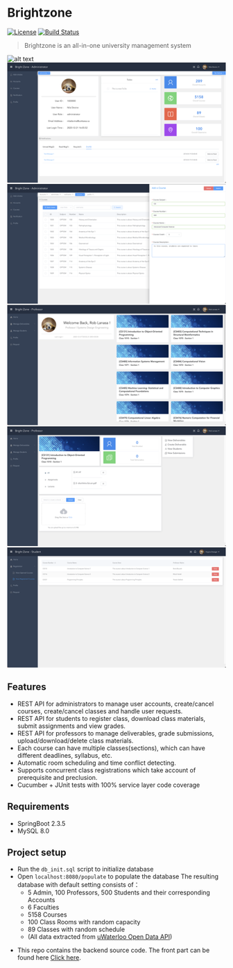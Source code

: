 # Brightzone
[![License](https://img.shields.io/badge/license-MIT-green)](http://badges.mit-license.org)
[![Build Status](https://travis-ci.org/wallabag/android-app.svg?branch=master)](https://travis-ci.org/wallabag/android-app)
> Brightzone is an all-in-one university management system

![alt text](src/main/resources/repo/login1.png)
![alt text](src/main/resources/repo/admin1.png)
![alt text](src/main/resources/repo/admin2.png)
![alt text](src/main/resources/repo/professor1.png)
![alt text](src/main/resources/repo/professor2.png)
![alt text](src/main/resources/repo/student1.png)

## Features
- REST API for administrators to manage user accounts, create/cancel courses, create/cancel classes and handle user requests.
- REST API for students to register class, download class materials, submit assignments and view grades.
- REST API for professors to manage deliverables, grade submissions, upload/download/delete class materials.
- Each course can have multiple classes(sections), which can have different deadlines, syllabus, etc.
- Automatic room scheduling and time conflict detecting.  
- Supports concurrent class registrations which take account of prerequisite and preclusion.
- Cucumber + JUnit tests with 100% service layer code coverage
## Requirements
- SpringBoot 2.3.5
- MySQL 8.0

## Project setup
- Run the ``` db_init.sql ``` script to initialize database
- Open ```localhost:8080/populate``` to populate the database
The resulting database with default setting consists of：
    - 5 Admin, 100 Professors, 500 Students and their corresponding Accounts
    - 6 Faculties
    - 5158 Courses
    - 100 Class Rooms with random capacity
    - 89 Classes with random schedule
    - (All data extracted from [uWaterloo Open Data API](https://wiki.uwaterloo.ca/display/UWAPI/OpenAPI+Home+Page))

* This repo contains the backend source code. The front part can be found here [Click here](https://github.com/ruizi/BrightZone-Frontend).
